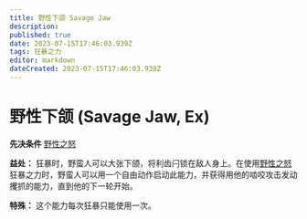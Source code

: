 ```yaml
---
title: 野性下颌 Savage Jaw
description: 
published: true
date: 2023-07-15T17:46:03.939Z
tags: 狂暴之力
editor: markdown
dateCreated: 2023-07-15T17:46:03.939Z
---
```


# 野性下颌 (Savage Jaw, Ex)

**先决条件** [野性之怒](/狂暴之力/野性之怒)

**益处：** 狂暴时，野蛮人可以大张下颌，将利齿闩锁在敌人身上。在使用[野性之怒](/狂暴之力/野性之怒)狂暴之力时，野蛮人可以用一个自由动作启动此能力，并获得用他的啮咬攻击发动攫抓的能力，直到他的下一轮开始。

**特殊：** 这个能力每次狂暴只能使用一次。